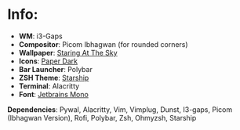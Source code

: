 # Info:

+ **WM**: i3-Gaps
+ **Compositor**: Picom Ibhagwan (for rounded corners)
+ **Wallpaper**: [Staring At The Sky](https://i.pinimg.com/originals/1f/ff/f9/1ffff9f72f5a3ce1b90db0d1ba2603f6.jpg)
+ **Icons**: [Paper Dark](https://snwh.org/paper)
+ **Bar Launcher**: Polybar
+ **ZSH Theme**: [Starship](https://starship.rs/)
+ **Terminal**: Alacritty
+ **Font**: [Jetbrains Mono](https://www.jetbrains.com/lp/mono/)

**Dependencies**: Pywal, Alacritty, Vim, Vimplug, Dunst, I3-gaps, Picom (Ibhagwan Version), Rofi, Polybar, Zsh, Ohmyzsh, Starship
